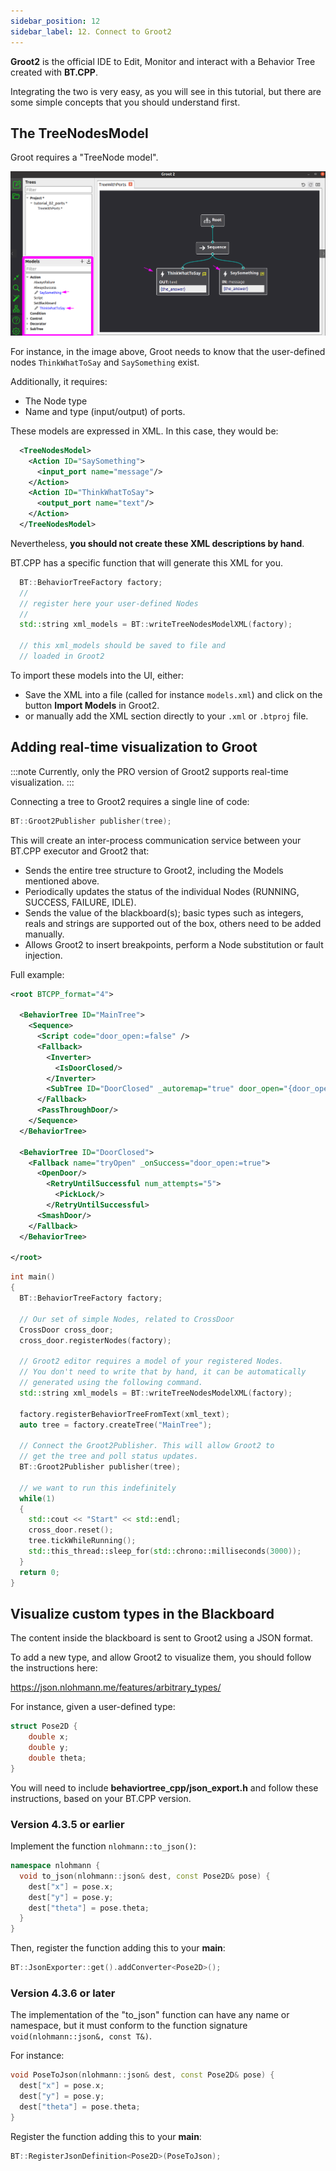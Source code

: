 ```yaml
---
sidebar_position: 12
sidebar_label: 12. Connect to Groot2
---
```


**Groot2** is the official IDE to Edit, Monitor and interact with
a Behavior Tree created with **BT.CPP**.

Integrating the two is very easy, as you will see in this tutorial,
but there are some simple concepts that you should understand first.

## The TreeNodesModel

Groot requires a "TreeNode model".

![](images/t12_groot_models.png)

For instance, in the image above, Groot needs to know that the user-defined nodes
`ThinkWhatToSay` and `SaySomething` exist.

Additionally, it requires:

- The Node type
- Name and type (input/output) of ports.

These models are expressed in XML. In this case, they would be:

```xml
  <TreeNodesModel>
    <Action ID="SaySomething">
      <input_port name="message"/>
    </Action>
    <Action ID="ThinkWhatToSay">
      <output_port name="text"/>
    </Action>
  </TreeNodesModel>
```

Nevertheless, **you should not create these
XML descriptions by hand**.

BT.CPP has a specific function that will
generate this XML for you.

```cpp
  BT::BehaviorTreeFactory factory;
  //
  // register here your user-defined Nodes
  // 
  std::string xml_models = BT::writeTreeNodesModelXML(factory);

  // this xml_models should be saved to file and 
  // loaded in Groot2
```

To import these models into the UI, either:

- Save the XML into a file (called for instance `models.xml`) and click on the button **Import Models** in Groot2.
- or manually add the XML section directly to your `.xml` or `.btproj` file.

## Adding real-time visualization to Groot

:::note
Currently, only the PRO version of Groot2 supports real-time visualization.
:::

Connecting a tree to Groot2 requires a single line of code:

```cpp
BT::Groot2Publisher publisher(tree);
```

This will create an inter-process communication service
between your BT.CPP executor and Groot2 that:

- Sends the entire tree structure to Groot2, including the Models mentioned above.
- Periodically updates the status of the individual Nodes (RUNNING, SUCCESS, FAILURE, IDLE).
- Sends the value of the blackboard(s); basic types such as integers, reals and strings are supported out of the box, others need to be added manually.
- Allows Groot2 to insert breakpoints, perform a Node substitution or fault injection.

Full example:

```xml
<root BTCPP_format="4">

  <BehaviorTree ID="MainTree">
    <Sequence>
      <Script code="door_open:=false" />
      <Fallback>
        <Inverter>
          <IsDoorClosed/>
        </Inverter>
        <SubTree ID="DoorClosed" _autoremap="true" door_open="{door_open}"/>
      </Fallback>
      <PassThroughDoor/>
    </Sequence>
  </BehaviorTree>

  <BehaviorTree ID="DoorClosed">
    <Fallback name="tryOpen" _onSuccess="door_open:=true">
      <OpenDoor/>
        <RetryUntilSuccessful num_attempts="5">
          <PickLock/>
        </RetryUntilSuccessful>
      <SmashDoor/>
    </Fallback>
  </BehaviorTree>

</root>
```

```cpp
int main()
{
  BT::BehaviorTreeFactory factory;

  // Our set of simple Nodes, related to CrossDoor
  CrossDoor cross_door;
  cross_door.registerNodes(factory);

  // Groot2 editor requires a model of your registered Nodes.
  // You don't need to write that by hand, it can be automatically
  // generated using the following command.
  std::string xml_models = BT::writeTreeNodesModelXML(factory);

  factory.registerBehaviorTreeFromText(xml_text);
  auto tree = factory.createTree("MainTree");

  // Connect the Groot2Publisher. This will allow Groot2 to
  // get the tree and poll status updates.
  BT::Groot2Publisher publisher(tree);

  // we want to run this indefinitely
  while(1)
  {
    std::cout << "Start" << std::endl;
    cross_door.reset();
    tree.tickWhileRunning();
    std::this_thread::sleep_for(std::chrono::milliseconds(3000));
  }
  return 0;
}
```

## Visualize custom types in the Blackboard

The content inside the blackboard is sent to Groot2 using a JSON format.

To add a new type, and allow Groot2 to visualize them, you should 
follow the instructions here:

https://json.nlohmann.me/features/arbitrary_types/

For instance, given a user-defined type:

```cpp
struct Pose2D {
    double x;
    double y;
    double theta;
}
```

You will need to include **behaviortree_cpp/json_export.h** and follow these 
instructions, based on your BT.CPP version.


### Version 4.3.5 or earlier

Implement the function `nlohmann::to_json()`:

```cpp
namespace nlohmann {
  void to_json(nlohmann::json& dest, const Pose2D& pose) {
    dest["x"] = pose.x;
    dest["y"] = pose.y;
    dest["theta"] = pose.theta;
  }
}
```

Then, register the function adding this to your **main**:

```cpp
BT::JsonExporter::get().addConverter<Pose2D>();
```

### Version 4.3.6 or later

The implementation of the "to_json" function can have any name or namespace, 
but it must conform to the function signature `void(nlohmann::json&, const T&)`.

For instance:

```cpp
void PoseToJson(nlohmann::json& dest, const Pose2D& pose) {
  dest["x"] = pose.x;
  dest["y"] = pose.y;
  dest["theta"] = pose.theta;
}
```

Register the function adding this to your **main**:

```cpp
BT::RegisterJsonDefinition<Pose2D>(PoseToJson);
```